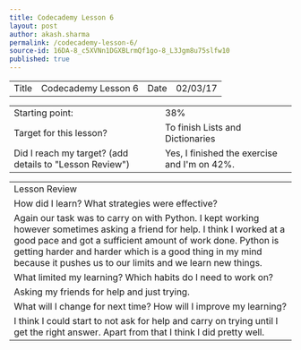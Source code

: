 ```yaml
---
title: Codecademy Lesson 6
layout: post
author: akash.sharma
permalink: /codecademy-lesson-6/
source-id: 16DA-8_c5XVNn1DGXBLrmQf1go-8_L3Jgm8u75slfw10
published: true
---
```

<table>
  <tr>
    <td>Title</td>
    <td>Codecademy Lesson 6</td>
    <td>Date</td>
    <td>02/03/17</td>
  </tr>
</table>


<table>
  <tr>
    <td>Starting point:</td>
    <td>38%</td>
  </tr>
  <tr>
    <td>Target for this lesson?</td>
    <td>To finish Lists and Dictionaries </td>
  </tr>
  <tr>
    <td>Did I reach my target? 
(add details to "Lesson Review")</td>
    <td>Yes, I finished the exercise and I'm on 42%.</td>
  </tr>
</table>


<table>
  <tr>
    <td>Lesson Review</td>
  </tr>
  <tr>
    <td>How did I learn? What strategies were effective? </td>
  </tr>
  <tr>
    <td>Again our task was to carry on with Python. I kept working however sometimes asking a friend for help. I think I worked at a good pace and got a sufficient amount of work done. Python is getting harder and harder which is a good thing in my mind because it pushes us to our limits and we learn new things.</td>
  </tr>
  <tr>
    <td>What limited my learning? Which habits do I need to work on? </td>
  </tr>
  <tr>
    <td>Asking my friends for help and just trying.</td>
  </tr>
  <tr>
    <td>What will I change for next time? How will I improve my learning?</td>
  </tr>
  <tr>
    <td>I think I could start to not ask for help and carry on trying until I get the right answer. Apart from that I think I did pretty well.</td>
  </tr>
</table>


